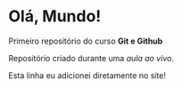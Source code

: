 # Olá, Mundo!
 Primeiro repositório do curso **Git e Github**

 Repositório criado durante uma *aula ao vivo*. 

Esta linha eu adicionei diretamente no site! 
